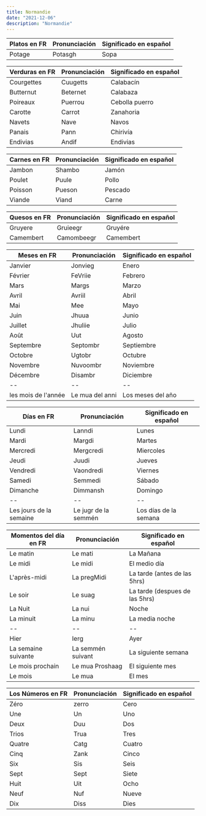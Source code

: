 ```yaml
---
title: Normandie
date: "2021-12-06" 
description: "Normandie"
---
```

<!-- date: año-mes-día -->

| Platos en FR | Pronunciación | Significado en español |
| -- | -- | -- |
| Potage | Potasgh | Sopa |

| Verduras en FR | Pronunciación | Significado en español |
| -- | -- | -- |
| Courgettes | Cuugetts | Calabacín |
| Butternut | Beternet | Calabaza |
| Poireaux | Puerrou | Cebolla puerro |
| Carotte | Carrot | Zanahoria |
| Navets | Nave | Navos |
| Panais | Pann | Chirivía |
| Endivias| Andif | Endivias |

| Carnes en FR | Pronunciación | Significado en español |
| -- | -- | -- |
| Jambon | Shambo | Jamón |
| Poulet | Puule | Pollo |
| Poisson | Pueson | Pescado |
| Viande | Viand | Carne |

| Quesos en FR | Pronunciación | Significado en español |
| -- | -- | -- |
| Gruyere | Gruieegr | Gruyére |
| Camembert | Camombeegr | Camembert |

| Meses en FR | Pronunciación | Significado en español |
| -- | -- | -- |
| Janvier | Jonvieg | Enero |
| Février | FeVriie | Febrero |
| Mars | Margs | Marzo |
| Avril | Avriil | Abril |
| Mai | Mee | Mayo |
| Juin | Jhuua | Junio |
| Juillet | Jhuliie | Julio |
| Août | Uut | Agosto |
| Septembre | Septombr | Septiembre |
| Octobre | Ugtobr | Octubre |
| Novembre | Nuvoombr | Noviembre |
| Décembre | Disambr | Diciembre |
| -- | -- | -- |
| les mois de l'année | Le mua del anni | Los meses del año |


| Días en FR | Pronunciación | Significado en español |
| -- | -- | -- |
| Lundi | Lanndi | Lunes |
| Mardi | Margdi | Martes |
| Mercredi | Mergcredi | Miercoles |
| Jeudi | Juudi | Jueves |
| Vendredi | Vaondredi | Viernes |
| Samedi | Semmedi | Sábado |
| Dimanche | Dimmansh | Domingo |
| -- | -- | -- |
| Les jours de la semaine | Le jugr de la semmén | Los días de la semana |

| Momentos del día en FR | Pronunciación | Significado en español |
| -- | -- | -- |
| Le matin | Le mati | La Mañana |
| Le midi | Le midi | El medio día |
| L'après-midi | La pregMidi | La tarde (antes de las 5hrs) |
| Le soir  | Le suag | La tarde (despues de las 5hrs) |
| La Nuit | La nui | Noche |
| La minuit | La minu | La media noche |
| -- | -- | -- |
| Hier | Ierg | Ayer |
| La semaine suivante | La semmén suivant | La siguiente semana |
| Le mois prochain | Le mua Proshaag | El siguiente mes |
| Le mois | Le mua | El mes |


| Los Números en FR | Pronunciación | Significado en español |
| -- | -- | -- |
| Zéro | zerro | Cero |
| Une | Un | Uno |
| Deux | Duu | Dos |
| Trios | Trua | Tres |
| Quatre | Catg | Cuatro |
| Cinq | Zank | Cinco |
| Six | Sis | Seis |
| Sept | Sept | Siete |
| Huit | Uit | Ocho |
| Neuf | Nuf | Nueve |
| Dix | Diss | Dies |
